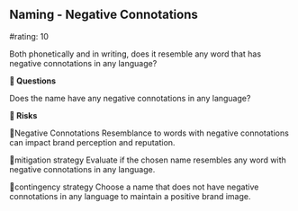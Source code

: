 

## Naming - Negative Connotations

#rating: 10


Both phonetically and in writing, does it resemble any word that has negative connotations in any language?

**💭 Questions**

Does the name have any negative connotations in any language?

**🚨 Risks**

🚨Negative Connotations
Resemblance to words with negative connotations can impact brand perception and reputation.

🚨mitigation strategy
Evaluate if the chosen name resembles any word with negative connotations in any language.

🚨contingency strategy
Choose a name that does not have negative connotations in any language to maintain a positive brand image.




